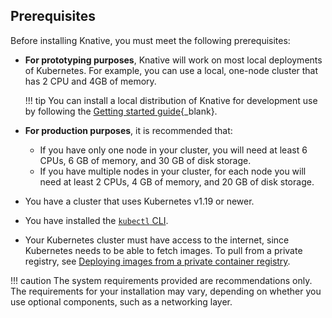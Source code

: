 ## Prerequisites

Before installing Knative, you must meet the following prerequisites:

- **For prototyping purposes**, Knative will work on most local deployments of Kubernetes. For example, you can use a local, one-node cluster that has 2 CPU and 4GB of memory.

    !!! tip
        You can install a local distribution of Knative for development use by following the [Getting started guide](../../../../getting-started/){_blank}.

- **For production purposes**, it is recommended that:
    - If you have only one node in your cluster, you will need at least 6 CPUs, 6 GB of memory, and 30 GB of disk storage.
    - If you have multiple nodes in your cluster, for each node you will need at least 2 CPUs, 4 GB of memory, and 20 GB of disk storage.
- You have a cluster that uses Kubernetes v1.19 or newer.
- You have installed the [`kubectl` CLI](https://kubernetes.io/docs/tasks/tools/install-kubectl/).
- Your Kubernetes cluster must have access to the internet, since Kubernetes needs to be able to fetch images. To pull from a private registry, see [Deploying images from a private container registry](../../../../serving/deploying-from-private-registry).

!!! caution
    The system requirements provided are recommendations only. The requirements for your installation may vary, depending on whether you use optional components, such as a networking layer.
